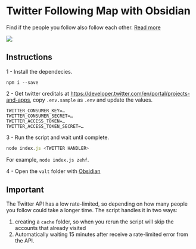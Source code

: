 # Twitter Following Map with Obsidian

Find if the people you follow also follow each other. [Read more](https://twitter.com/zehf/status/1375523104974327810)

![](https://pbs.twimg.com/media/ExbWH78W8AAield?format=jpg&name=4096x4096)

## Instructions

1 - Install the dependecies.

```
npm i --save
```

2 - Get twitter creditals at https://developer.twitter.com/en/portal/projects-and-apps, copy `.env.sample` as `.env` and update the values.

```
TWITTER_CONSUMER_KEY=…
TWITTER_CONSUMER_SECRET=…
TWITTER_ACCESS_TOKEN=…
TWITTER_ACCESS_TOKEN_SECRET=…
```

3 - Run the script and wait until complete.

```js
node index.js <TWITTER HANDLER>
```

For example, `node index.js zehf`.

4 - Open the `valt` folder with [Obsidian](https://obsidian.md/)


## Important

The Twitter API has a low rate-limited, so depending on how many people you follow could take a longer time. The script handles it in two ways:

1. creating a `cache` folder, so when you rerun the script will skip the accounts that already visited
2. Automatically waiting 15 minutes after receive a rate-limited error from the API.
